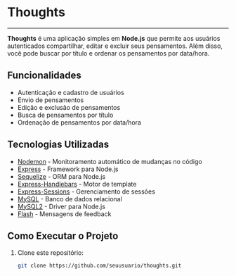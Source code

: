 # Thoughts

---

**Thoughts** é uma aplicação simples em **Node.js** que permite aos usuários autenticados compartilhar, editar e excluir seus pensamentos. Além disso, você pode buscar por título e ordenar os pensamentos por data/hora.

## Funcionalidades

- Autenticação e cadastro de usuários
- Envio de pensamentos
- Edição e exclusão de pensamentos
- Busca de pensamentos por título
- Ordenação de pensamentos por data/hora

## Tecnologias Utilizadas

- [Nodemon](https://nodemon.io/) - Monitoramento automático de mudanças no código
- [Express](https://expressjs.com/) - Framework para Node.js
- [Sequelize](https://sequelize.org/) - ORM para Node.js
- [Express-Handlebars](https://www.npmjs.com/package/express-handlebars) - Motor de template
- [Express-Sessions](https://www.npmjs.com/package/express-session) - Gerenciamento de sessões
- [MySQL](https://www.mysql.com/) - Banco de dados relacional
- [MySQL2](https://www.npmjs.com/package/mysql2) - Driver para Node.js
- [Flash](https://www.npmjs.com/package/express-flash) - Mensagens de feedback

## Como Executar o Projeto

1. Clone este repositório:

   ```bash
   git clone https://github.com/seuusuario/thoughts.git
   ```

